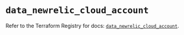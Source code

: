 # `data_newrelic_cloud_account`

Refer to the Terraform Registry for docs: [`data_newrelic_cloud_account`](https://registry.terraform.io/providers/newrelic/newrelic/3.54.1/docs/data-sources/cloud_account).
